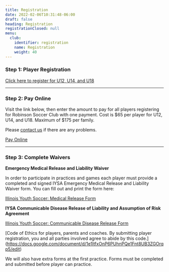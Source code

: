 ```yaml
---
title: Registration
date: 2022-02-06T10:31:48-06:00
draft: false
heading: Registration
registrationClosed: null
menu:
  club:
    identifier: registration
    name: Registration
    weight: 40
---
```

### Step 1: Player Registration

[Click here to register for U12, U14, and U18](https://docs.google.com/forms/d/1-neE7DWggPdkvtlmPCIsrIT5LOx3uzx0-jvmOQbiwAA/edit)

- - -

### Step 2: Pay Online

Visit the link below, then enter the amount to pay for all players registering for Robinson Soccer Club with one payment.  Cost is $65 per player for U12, U14, and U18.  Maximum of $175 per family.

Please [contact us](/club/contact/) if there are any problems.

[Pay Online](https://buy.stripe.com/7sIbKH7Sl9yv9sA000)

- - -

### Step 3: Complete Waivers

**Emergency Medical Release and Liability Waiver**

In order to participate in practices and games each player must provide a completed and signed IYSA Emergency Medical Release and Liability Waiver form.  You can fill out and print the form here:

[Illinois Youth Soccer: Medical Release Form](https://illinoisyouthsoccer.demosphere-secure.com/_files/forms/iysa-forms-amp-policies/MEDICAL%20RELEASE%202-11-20%20(00000003).pdf)

**IYSA Communicable Disease Release of Liability and Assumption of Risk Agreement**

[Illinois Youth Soccer: Communicable Disease Release Form](https://illinoisyouthsoccer.demosphere-secure.com/_files/forms/covid-19-resources/COVID-19%20WAIVER.pdf)

[Code of Ethics for players, parents and coaches. By submitting player registration, you and all parties involved agree to abide by this code.]
(https://docs.google.com/document/d/1e1ltfxOnP6PUhnPQe1Fnt8UB3ZGOrqp5/edit)

We will also have extra forms at the first practice.  Forms must be completed and submitted before player can practice.